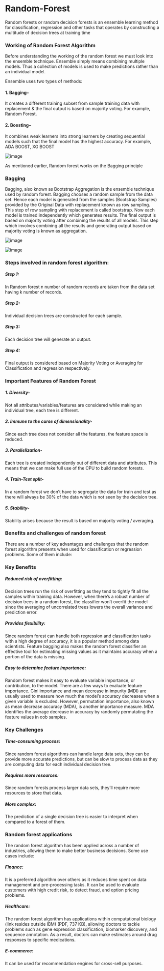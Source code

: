 # Random-Forest

Random forests or random decision forests is an ensemble learning method for classification, regression and other tasks that operates by constructing a multitude of decision trees at training time

### Working of Random Forest Algorithm

Before understanding the working of the random forest we must look into the ensemble technique. Ensemble simply means combining multiple models. Thus a collection of models is used to make predictions rather than an individual model.

Ensemble uses two types of methods:

#### 1. Bagging–

It creates a different training subset from sample training data with replacement & the final output is based on majority voting. For example,  Random Forest.

#### 2. Boosting– 

It combines weak learners into strong learners by creating sequential models such that the final model has the highest accuracy. For example,  ADA BOOST, XG BOOST

![image](https://user-images.githubusercontent.com/109084435/198887716-5095a3e2-b3a5-48af-917f-df6b1e7c2dd3.png)

As mentioned earlier, Random forest works on the Bagging principle
 
### Bagging

Bagging, also known as Bootstrap Aggregation is the ensemble technique used by random forest. Bagging chooses a random sample from the data set. Hence each model is generated from the samples (Bootstrap Samples) provided by the Original Data with replacement known as row sampling. This step of row sampling with replacement is called bootstrap. Now each model is trained independently which generates results. The final output is based on majority voting after combining the results of all models. This step which involves combining all the results and generating output based on majority voting is known as aggregation.

![image](https://user-images.githubusercontent.com/109084435/198887821-a1a1bac6-e10d-4cfa-8d57-83540a501a48.png)

![image](https://user-images.githubusercontent.com/109084435/198887914-d2d6b83a-c699-4da3-8328-a56586c2dea9.png)

### Steps involved in random forest algorithm:

##### Step 1: 

In Random forest n number of random records are taken from the data set having k number of records.

##### Step 2: 

Individual decision trees are constructed for each sample.

##### Step 3:

Each decision tree will generate an output.

##### Step 4: 

Final output is considered based on Majority Voting or Averaging for Classification and regression respectively.

### Important Features of Random Forest

##### 1. Diversity-

Not all attributes/variables/features are considered while making an individual tree, each tree is different.

##### 2. Immune to the curse of dimensionality-

Since each tree does not consider all the features, the feature space is reduced.

##### 3. Parallelization-

Each tree is created independently out of different data and attributes. This means that we can make full use of the CPU to build random forests.

##### 4.  Train-Test split- 

In a random forest we don’t have to segregate the data for train and test as there will always be 30% of the data which is not seen by the decision tree.

##### 5.  Stability- 

Stability arises because the result is based on majority voting / averaging.

### Benefits and challenges of random forest

There are a number of key advantages and challenges that the random forest algorithm presents when used for classification or regression problems. Some of them include:

### Key Benefits

##### Reduced risk of overfitting:

Decision trees run the risk of overfitting as they tend to tightly fit all the samples within training data. However, when there’s a robust number of decision trees in a random forest, the classifier won’t overfit the model since the averaging of uncorrelated trees lowers the overall variance and prediction error.

##### Provides flexibility: 

Since random forest can handle both regression and classification tasks with a high degree of accuracy, it is a popular method among data scientists. Feature bagging also makes the random forest classifier an effective tool for estimating missing values as it maintains accuracy when a portion of the data is missing.

##### Easy to determine feature importance:

Random forest makes it easy to evaluate variable importance, or contribution, to the model. There are a few ways to evaluate feature importance. Gini importance and mean decrease in impurity (MDI) are usually used to measure how much the model’s accuracy decreases when a given variable is excluded. However, permutation importance, also known as mean decrease accuracy (MDA), is another importance measure. MDA identifies the average decrease in accuracy by randomly permutating the feature values in oob samples.

### Key Challenges

##### Time-consuming process: 

Since random forest algorithms can handle large data sets, they can be provide more accurate predictions, but can be slow to process data as they are computing data for each individual decision tree.

##### Requires more resources: 

Since random forests process larger data sets, they’ll require more resources to store that data.

##### More complex: 

The prediction of a single decision tree is easier to interpret when compared to a forest of them.

### Random forest applications

The random forest algorithm has been applied across a number of industries, allowing them to make better business decisions. Some use cases include:

##### Finance: 

It is a preferred algorithm over others as it reduces time spent on data management and pre-processing tasks. It can be used to evaluate customers with high credit risk, to detect fraud, and option pricing problems.

##### Healthcare: 

The random forest algorithm has applications within computational biology (link resides outside IBM) (PDF, 737 KB), allowing doctors to tackle problems such as gene expression classification, biomarker discovery, and sequence annotation. As a result, doctors can make estimates around drug responses to specific medications.

##### E-commerce: 

It can be used for recommendation engines for cross-sell purposes.

